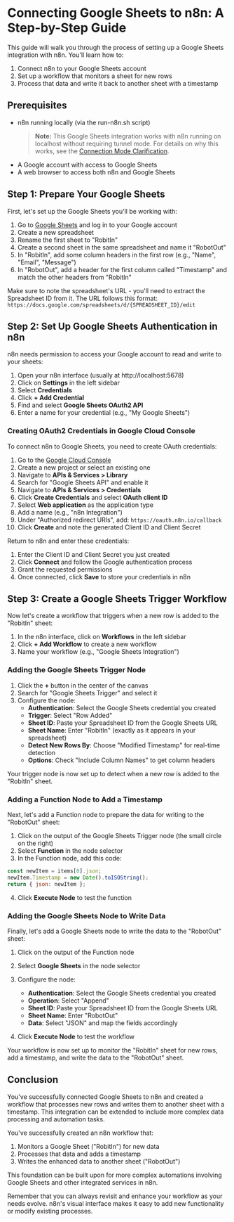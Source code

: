 # Connecting Google Sheets to n8n: A Step-by-Step Guide

This guide will walk you through the process of setting up a Google Sheets integration with n8n. You'll learn how to:

1. Connect n8n to your Google Sheets account
2. Set up a workflow that monitors a sheet for new rows
3. Process that data and write it back to another sheet with a timestamp

## Prerequisites

- n8n running locally (via the run-n8n.sh script)
  > **Note:** This Google Sheets integration works with n8n running on localhost without requiring tunnel mode. For details on why this works, see the [Connection Mode Clarification](./google-sheets-integration-clarification.md).
- A Google account with access to Google Sheets
- A web browser to access both n8n and Google Sheets

## Step 1: Prepare Your Google Sheets

First, let's set up the Google Sheets you'll be working with:

1. Go to [Google Sheets](https://sheets.google.com) and log in to your Google account
2. Create a new spreadsheet
3. Rename the first sheet to "RobitIn"
4. Create a second sheet in the same spreadsheet and name it "RobotOut"
5. In "RobitIn", add some column headers in the first row (e.g., "Name", "Email", "Message")
6. In "RobotOut", add a header for the first column called "Timestamp" and match the other headers from "RobitIn"

Make sure to note the spreadsheet's URL - you'll need to extract the Spreadsheet ID from it. The URL follows this format:
`https://docs.google.com/spreadsheets/d/{SPREADSHEET_ID}/edit`

## Step 2: Set Up Google Sheets Authentication in n8n

n8n needs permission to access your Google account to read and write to your sheets:

1. Open your n8n interface (usually at http://localhost:5678)
2. Click on **Settings** in the left sidebar
3. Select **Credentials**
4. Click **+ Add Credential**
5. Find and select **Google Sheets OAuth2 API**
6. Enter a name for your credential (e.g., "My Google Sheets")

### Creating OAuth2 Credentials in Google Cloud Console

To connect n8n to Google Sheets, you need to create OAuth credentials:

1. Go to the [Google Cloud Console](https://console.cloud.google.com/)
2. Create a new project or select an existing one
3. Navigate to **APIs & Services > Library**
4. Search for "Google Sheets API" and enable it
5. Navigate to **APIs & Services > Credentials**
6. Click **Create Credentials** and select **OAuth client ID**
7. Select **Web application** as the application type
8. Add a name (e.g., "n8n Integration")
9. Under "Authorized redirect URIs", add: `https://oauth.n8n.io/callback`
10. Click **Create** and note the generated Client ID and Client Secret

Return to n8n and enter these credentials:

1. Enter the Client ID and Client Secret you just created
2. Click **Connect** and follow the Google authentication process
3. Grant the requested permissions
4. Once connected, click **Save** to store your credentials in n8n

## Step 3: Create a Google Sheets Trigger Workflow

Now let's create a workflow that triggers when a new row is added to the "RobitIn" sheet:

1. In the n8n interface, click on **Workflows** in the left sidebar
2. Click **+ Add Workflow** to create a new workflow
3. Name your workflow (e.g., "Google Sheets Integration")

### Adding the Google Sheets Trigger Node

1. Click the **+** button in the center of the canvas
2. Search for "Google Sheets Trigger" and select it
3. Configure the node:
   - **Authentication**: Select the Google Sheets credential you created
   - **Trigger**: Select "Row Added"
   - **Sheet ID**: Paste your Spreadsheet ID from the Google Sheets URL
   - **Sheet Name**: Enter "RobitIn" (exactly as it appears in your spreadsheet)
   - **Detect New Rows By**: Choose "Modified Timestamp" for real-time detection
   - **Options**: Check "Include Column Names" to get column headers

Your trigger node is now set up to detect when a new row is added to the "RobitIn" sheet.

### Adding a Function Node to Add a Timestamp

Next, let's add a Function node to prepare the data for writing to the "RobotOut" sheet:

1. Click on the output of the Google Sheets Trigger node (the small circle on the right)
2. Select **Function** in the node selector
3. In the Function node, add this code:
```javascript
const newItem = items[0].json;
newItem.Timestamp = new Date().toISOString();
return { json: newItem };
```
4. Click **Execute Node** to test the function

### Adding the Google Sheets Node to Write Data

Finally, let's add a Google Sheets node to write the data to the "RobotOut" sheet:

1. Click on the output of the Function node
2. Select **Google Sheets** in the node selector
3. Configure the node:
   - **Authentication**: Select the Google Sheets credential you created
   - **Operation**: Select "Append"
   - **Sheet ID**: Paste your Spreadsheet ID from the Google Sheets URL
   - **Sheet Name**: Enter "RobotOut"
   - **Data**: Select "JSON" and map the fields accordingly

4. Click **Execute Node** to test the workflow

Your workflow is now set up to monitor the "RobitIn" sheet for new rows, add a timestamp, and write the data to the "RobotOut" sheet.

## Conclusion

You've successfully connected Google Sheets to n8n and created a workflow that processes new rows and writes them to another sheet with a timestamp. This integration can be extended to include more complex data processing and automation tasks.

You've successfully created an n8n workflow that:

1. Monitors a Google Sheet ("RobitIn") for new data
2. Processes that data and adds a timestamp
3. Writes the enhanced data to another sheet ("RobotOut")

This foundation can be built upon for more complex automations involving Google Sheets and other integrated services in n8n.

Remember that you can always revisit and enhance your workflow as your needs evolve. n8n's visual interface makes it easy to add new functionality or modify existing processes.


